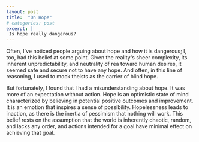```yaml
---
layout: post
title:  "On Hope"
# categories: post
excerpt: |  
 Is hope really dangerous?
---
```


<!--more-->

Often, I've noticed people arguing about hope and how it is dangerous; I, too, had this belief at some point. Given the reality's sheer complexity, its inherent unpredictability, and neutrality of rea toward human desires, it seemed safe and secure not to have any hope. And often, in this line of reasoning, I used to mock theists as the carrier of blind hope.

But fortunately, I found that I had a misunderstanding about hope. It was more of an expectation without action. Hope is an optimistic state of mind characterized by believing in potential positive outcomes and improvement. It is an emotion that inspires a sense of possibility. Hopelessness leads to inaction, as there is the inertia of pessimism that nothing will work. This belief rests on the assumption that the world is inherently chaotic, random, and lacks any order, and actions intended for a goal have minimal effect on achieving that goal.